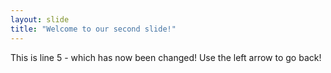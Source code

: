 ```yaml
---
layout: slide
title: "Welcome to our second slide!"
---
```

This is line 5 - which has now been changed!
Use the left arrow to go back!
